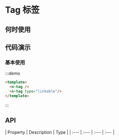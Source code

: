 
# Tag 标签


## 何时使用


## 代码演示

### 基本使用

:::demo
```html
<template>
  <n-tag />
  <n-tag type="linkable"/>
</template>
```
:::

## API

| Property | Description | Type |
| :--- | :--- | :--- | :--- |


